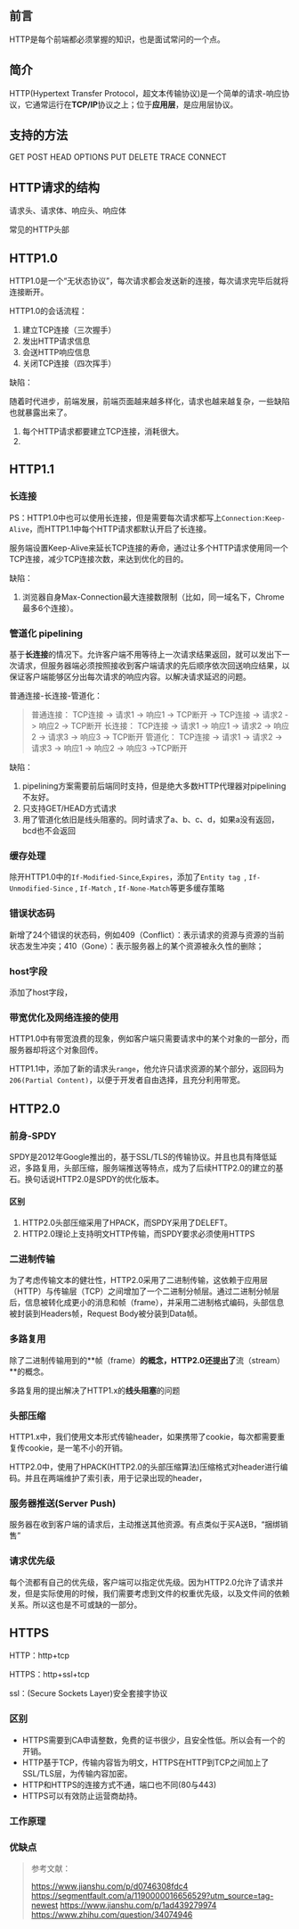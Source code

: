 ## 前言

HTTP是每个前端都必须掌握的知识，也是面试常问的一个点。



## 简介

HTTP(Hypertext Transfer Protocol，超文本传输协议)是一个简单的请求-响应协议，它通常运行在**TCP/IP**协议之上；位于**应用层**，是应用层协议。

## 支持的方法

GET POST HEAD OPTIONS PUT DELETE TRACE CONNECT

## HTTP请求的结构

请求头、请求体、响应头、响应体



常见的HTTP头部

## HTTP1.0

HTTP1.0是一个“无状态协议”，每次请求都会发送新的连接，每次请求完毕后就将连接断开。

HTTP1.0的会话流程：

1. 建立TCP连接（三次握手）
2. 发出HTTP请求信息
3. 会送HTTP响应信息
4. 关闭TCP连接（四次挥手）

缺陷：

随着时代进步，前端发展，前端页面越来越多样化，请求也越来越复杂，一些缺陷也就暴露出来了。

1. 每个HTTP请求都要建立TCP连接，消耗很大。
2. 

## HTTP1.1

### 长连接

PS：HTTP1.0中也可以使用长连接，但是需要每次请求都写上`Connection:Keep-Alive`，而HTTP1.1中每个HTTP请求都默认开启了长连接。

服务端设置Keep-Alive来延长TCP连接的寿命，通过让多个HTTP请求使用同一个TCP连接，减少TCP连接次数，来达到优化的目的。

缺陷：

1. 浏览器自身Max-Connection最大连接数限制（比如，同一域名下，Chrome最多6个连接）。

### 管道化 pipelining

基于**长连接**的情况下。允许客户端不用等待上一次请求结果返回，就可以发出下一次请求，但服务器端必须按照接收到客户端请求的先后顺序依次回送响应结果，以保证客户端能够区分出每次请求的响应内容。以解决请求延迟的问题。

普通连接-长连接-管道化：

> 普通连接：
> TCP连接 -> 请求1 -> 响应1 -> TCP断开 -> TCP连接 -> 请求2 -> 响应2 -> TCP断开 
> 长连接：
> TCP连接 -> 请求1 -> 响应1 -> 请求2 -> 响应2 -> 请求3 -> 响应3 -> TCP断开 
> 管道化：
> TCP连接 -> 请求1 -> 请求2 -> 请求3 -> 响应1 -> 响应2 ->  响应3 ->TCP断开 

缺陷：

1. pipelining方案需要前后端同时支持，但是绝大多数HTTP代理器对pipelining不友好。
2. 只支持GET/HEAD方式请求
3. 用了管道化依旧是线头阻塞的。同时请求了a、b、c、d，如果a没有返回，bcd也不会返回

### 缓存处理

除开HTTP1.0中的`If-Modified-Since`,`Expires`，添加了`Entity tag `, `If-Unmodified-Since` , `If-Match` , `If-None-Match`等更多缓存策略

### 错误状态码

新增了24个错误的状态码，例如409（Conflict）：表示请求的资源与资源的当前状态发生冲突；410（Gone）：表示服务器上的某个资源被永久性的删除；

### host字段

添加了host字段，

### 带宽优化及网络连接的使用

HTTP1.0中有带宽浪费的现象，例如客户端只需要请求中的某个对象的一部分，而服务器却将这个对象回传。

HTTP1.1中，添加了新的请求头`range`，他允许只请求资源的某个部分，返回码为`206(Partial Content)`，以便于开发者自由选择，且充分利用带宽。

## HTTP2.0

### 前身-SPDY

SPDY是2012年Google推出的，基于SSL/TLS的传输协议。并且也具有降低延迟，多路复用，头部压缩，服务端推送等特点，成为了后续HTTP2.0的建立的基石。换句话说HTTP2.0是SPDY的优化版本。

#### 区别

1. HTTP2.0头部压缩采用了HPACK，而SPDY采用了DELEFT。
2. HTTP2.0理论上支持明文HTTP传输，而SPDY要求必须使用HTTPS

### 二进制传输

为了考虑传输文本的健壮性，HTTP2.0采用了二进制传输，这依赖于应用层（HTTP）与传输层（TCP）之间增加了一个二进制分帧层。通过二进制分帧层后，信息被转化成更小的消息和帧（frame），并采用二进制格式编码，头部信息被封装到Headers帧，Request Body被分装到Data帧。

### 多路复用

除了二进制传输用到的**帧（frame）**的概念，HTTP2.0还提出了**流（stream）**的概念。

多路复用的提出解决了HTTP1.x的**线头阻塞**的问题

### 头部压缩

HTTP1.x中，我们使用文本形式传输header，如果携带了cookie，每次都需要重复传cookie，是一笔不小的开销。

HTTP2.0中，使用了HPACK(HTTP2.0的头部压缩算法)压缩格式对header进行编码。并且在两端维护了索引表，用于记录出现的header，

### 服务器推送(Server Push)

服务器在收到客户端的请求后，主动推送其他资源。有点类似于买A送B，“捆绑销售”

### 请求优先级

每个流都有自己的优先级，客户端可以指定优先级。因为HTTP2.0允许了请求并发，但是实际使用的时候，我们需要考虑到文件的权重优先级，以及文件间的依赖关系。所以这也是不可或缺的一部分。

## HTTPS

HTTP：http+tcp

HTTPS：http+ssl+tcp

ssl：(Secure Sockets Layer)安全套接字协议

### 区别

- HTTPS需要到CA申请整数，免费的证书很少，且安全性低。所以会有一个的开销。
- HTTP基于TCP，传输内容皆为明文，HTTPS在HTTP到TCP之间加上了SSL/TLS层，为传输内容加密。
- HTTP和HTTPS的连接方式不通，端口也不同(80与443)
- HTTPS可以有效防止运营商劫持。

### 工作原理



### 优缺点





>参考文献： 
>
>https://www.jianshu.com/p/d0746308fdc4
>https://segmentfault.com/a/1190000016656529?utm_source=tag-newest
>https://www.jianshu.com/p/1ad439279974
>https://www.zhihu.com/question/34074946